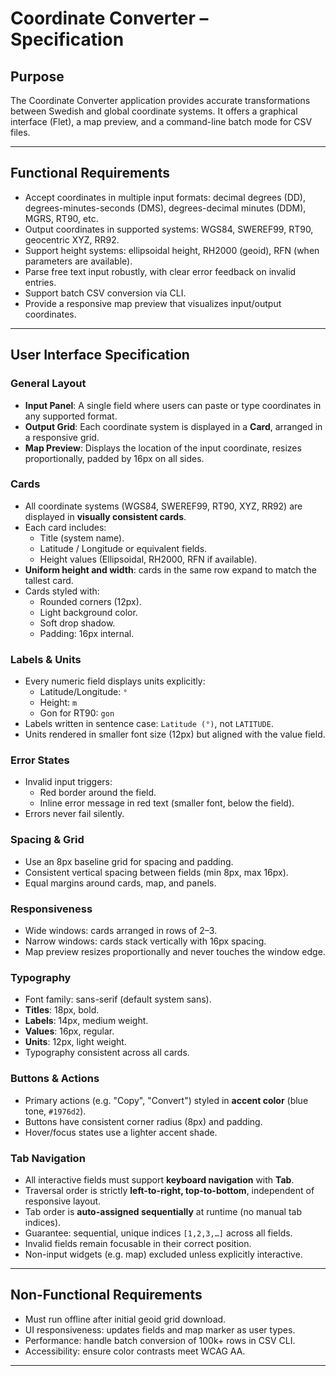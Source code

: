 # Coordinate Converter – Specification

## Purpose
The Coordinate Converter application provides accurate transformations between Swedish and global coordinate systems. It offers a graphical interface (Flet), a map preview, and a command-line batch mode for CSV files.

---

## Functional Requirements
- Accept coordinates in multiple input formats: decimal degrees (DD), degrees-minutes-seconds (DMS), degrees-decimal minutes (DDM), MGRS, RT90, etc.
- Output coordinates in supported systems: WGS84, SWEREF99, RT90, geocentric XYZ, RR92.
- Support height systems: ellipsoidal height, RH2000 (geoid), RFN (when parameters are available).
- Parse free text input robustly, with clear error feedback on invalid entries.
- Support batch CSV conversion via CLI.
- Provide a responsive map preview that visualizes input/output coordinates.

---

## User Interface Specification

### General Layout
- **Input Panel**: A single field where users can paste or type coordinates in any supported format.  
- **Output Grid**: Each coordinate system is displayed in a **Card**, arranged in a responsive grid.  
- **Map Preview**: Displays the location of the input coordinate, resizes proportionally, padded by 16px on all sides.

### Cards
- All coordinate systems (WGS84, SWEREF99, RT90, XYZ, RR92) are displayed in **visually consistent cards**.
- Each card includes:
  - Title (system name).
  - Latitude / Longitude or equivalent fields.
  - Height values (Ellipsoidal, RH2000, RFN if available).
- **Uniform height and width**: cards in the same row expand to match the tallest card.
- Cards styled with:
  - Rounded corners (12px).
  - Light background color.
  - Soft drop shadow.
  - Padding: 16px internal.

### Labels & Units
- Every numeric field displays units explicitly:  
  - Latitude/Longitude: `°`  
  - Height: `m`  
  - Gon for RT90: `gon`
- Labels written in sentence case: `Latitude (°)`, not `LATITUDE`.
- Units rendered in smaller font size (12px) but aligned with the value field.

### Error States
- Invalid input triggers:
  - Red border around the field.
  - Inline error message in red text (smaller font, below the field).
- Errors never fail silently.

### Spacing & Grid
- Use an 8px baseline grid for spacing and padding.  
- Consistent vertical spacing between fields (min 8px, max 16px).  
- Equal margins around cards, map, and panels.

### Responsiveness
- Wide windows: cards arranged in rows of 2–3.  
- Narrow windows: cards stack vertically with 16px spacing.  
- Map preview resizes proportionally and never touches the window edge.  

### Typography
- Font family: sans-serif (default system sans).  
- **Titles**: 18px, bold.  
- **Labels**: 14px, medium weight.  
- **Values**: 16px, regular.  
- **Units**: 12px, light weight.  
- Typography consistent across all cards.

### Buttons & Actions
- Primary actions (e.g. "Copy", "Convert") styled in **accent color** (blue tone, `#1976d2`).  
- Buttons have consistent corner radius (8px) and padding.  
- Hover/focus states use a lighter accent shade.

### Tab Navigation
- All interactive fields must support **keyboard navigation** with **Tab**.  
- Traversal order is strictly **left-to-right, top-to-bottom**, independent of responsive layout.  
- Tab order is **auto-assigned sequentially** at runtime (no manual tab indices).  
- Guarantee: sequential, unique indices `[1,2,3,…]` across all fields.  
- Invalid fields remain focusable in their correct position.  
- Non-input widgets (e.g. map) excluded unless explicitly interactive.

---

## Non-Functional Requirements
- Must run offline after initial geoid grid download.  
- UI responsiveness: updates fields and map marker as user types.  
- Performance: handle batch conversion of 100k+ rows in CSV CLI.  
- Accessibility: ensure color contrasts meet WCAG AA.

---
